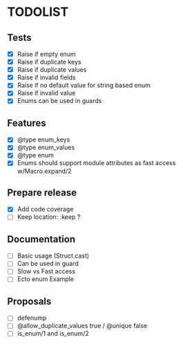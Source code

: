 # TODOLIST

## Tests

- [x] Raise if empty enum
- [x] Raise if duplicate keys
- [x] Raise if duplicate values
- [x] Raise if invalid fields
- [x] Raise if no default value for string based enum
- [x] Raise if invalid value
- [x] Enums can be used in guards

## Features

- [x] @type enum_keys
- [x] @type enum_values
- [x] @type enum
- [x] Enums should support module attributes as fast access w/Macro.expand/2

## Prepare release

- [x] Add code coverage
- [ ] Keep location: :keep ?

## Documentation

- [ ] Basic usage (Struct.cast)
- [ ] Can be used in guard
- [ ] Slow vs Fast access
- [ ] Ecto enum Example

## Proposals

- [ ] defenump
- [ ] @allow_duplicate_values true / @unique false
- [ ] is_enum/1 and is_enum/2
